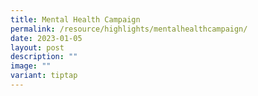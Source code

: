 ```yaml
---
title: Mental Health Campaign
permalink: /resource/highlights/mentalhealthcampaign/
date: 2023-01-05
layout: post
description: ""
image: ""
variant: tiptap
---
```

